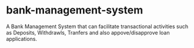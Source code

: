 # bank-management-system
A Bank Management System that can facilitate transactional activities such as Deposits, Withdrawls, Tranfers and also appove/disapprove loan applications.
